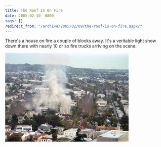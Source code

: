```yaml
---
title: The Roof Is On Fire
date: 2005-02-10 -0800
tags: []
redirect_from: "/archive/2005/02/09/the-roof-is-on-fire.aspx/"
---
```


There's a house on fire a couple of blocks away. It's a veritable light
show down there with nearly 10 or so fire trucks arriving on the scene.

![House Fire](/images/HouseFire.jpg)

